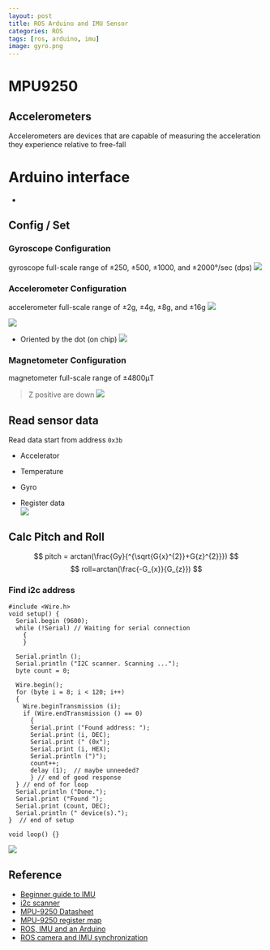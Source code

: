 ```yaml
---
layout: post
title: ROS Arduino and IMU Sensor
categories: ROS
tags: [ros, arduino, imu]
image: gyro.png
---
```

# MPU9250

## Accelerometers
Accelerometers are devices that are capable of measuring the acceleration they experience relative to free-fall


# Arduino interface
- 

## Config / Set 
###  Gyroscope Configuration
gyroscope full-scale range of ±250, ±500, ±1000, and ±2000°/sec (dps)
![](/images/2019-05-03-14-04-58.png)

###  Accelerometer Configuration
accelerometer full-scale range of ±2g, ±4g, ±8g, and ±16g
![](/images/2019-05-03-14-07-33.png)

![](/images/2019-05-04-00-44-19.png)
- Oriented by the dot (on chip)
![](/images/2019-05-04-01-08-13.png)


### Magnetometer Configuration
magnetometer full-scale range of ±4800μT
> Z positive are down
![](/images/2019-05-04-01-09-02.png)
## Read sensor data
Read data start from address `0x3b`
- Accelerator
- Temperature
- Gyro
  
- Register data  
![](/images/2019-05-03-09-04-13.png)

## Calc Pitch and Roll
$$
pitch = arctan(\frac{Gy}{^{\sqrt{G{x}^{2}}+G{z}^{2}}})
$$
$$
roll=arctan(\frac{-G_{x}}{G_{z}})
$$

### Find i2c address

```
#include <Wire.h>
void setup() {
  Serial.begin (9600); 
  while (!Serial) // Waiting for serial connection
    {
    }

  Serial.println ();
  Serial.println ("I2C scanner. Scanning ...");
  byte count = 0;
  
  Wire.begin();
  for (byte i = 8; i < 120; i++)
  {
    Wire.beginTransmission (i);
    if (Wire.endTransmission () == 0)
      {
      Serial.print ("Found address: ");
      Serial.print (i, DEC);
      Serial.print (" (0x");
      Serial.print (i, HEX);
      Serial.println (")");
      count++;
      delay (1);  // maybe unneeded?
      } // end of good response
  } // end of for loop
  Serial.println ("Done.");
  Serial.print ("Found ");
  Serial.print (count, DEC);
  Serial.println (" device(s).");
}  // end of setup

void loop() {}
```

![](/images/2019-05-03-08-58-01.png)

## Reference
- [Beginner guide to IMU](http://students.iitk.ac.in/roboclub/2017/12/21/Beginners-Guide-to-IMU.html)
- [i2c scanner](https://roboindia.com/tutorials/i2c-scanner)
- [MPU-9250 Datasheet](https://www.invensense.com/wp-content/uploads/2015/02/PS-MPU-9250A-01-v1.1.pdf)
- [MPU-9250 register map](https://cdn.sparkfun.com/assets/learn_tutorials/5/5/0/MPU-9250-Register-Map.pdf)
- [ROS, IMU and an Arduino](https://atadiat.com/en/e-ros-imu-and-arduino-how-to-send-to-ros/)
- [ROS camera and IMU synchronization](http://grauonline.de/wordpress/?page_id=1951)